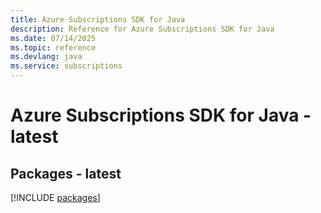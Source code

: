 ```yaml
---
title: Azure Subscriptions SDK for Java
description: Reference for Azure Subscriptions SDK for Java
ms.date: 07/14/2025
ms.topic: reference
ms.devlang: java
ms.service: subscriptions
---
```

# Azure Subscriptions SDK for Java - latest
## Packages - latest
[!INCLUDE [packages](subscriptions-index.md)]